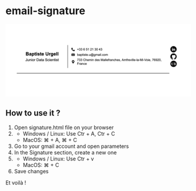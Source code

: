# email-signature

<img src="email-signature.png">

## How to use it ?

1. Open signature.html file on your browser
2. * Windows / Linux: Use Ctr + A, Ctr + C
   * MacOS: ⌘ + A, ⌘ + C
3. Go to your gmail account and open parameters
4. In the Signature section, create a new one
5. * Windows / Linux: Use Ctr + v
   * MacOS: ⌘ + C
6. Save changes

Et voilà !